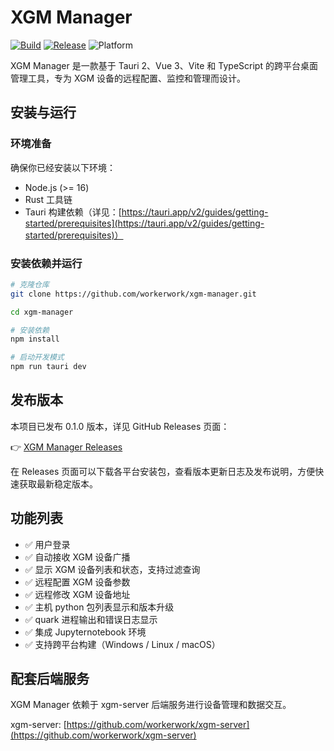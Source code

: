 # XGM Manager

[![Build](https://github.com/workerwork/xgm-manager/actions/workflows/tauri.yml/badge.svg)](https://github.com/workerwork/xgm-manager/actions)
[![Release](https://img.shields.io/github/v/release/workerwork/xgm-manager?include_prereleases)](https://github.com/workerwork/xgm-manager/releases)
![Platform](https://img.shields.io/badge/platform-Windows%20%7C%20Linux%20%7C%20macOS-blue)

XGM Manager 是一款基于 Tauri 2、Vue 3、Vite 和 TypeScript 的跨平台桌面管理工具，专为 XGM 设备的远程配置、监控和管理而设计。

## 安装与运行

### 环境准备

确保你已经安装以下环境：

- Node.js (>= 16)
- Rust 工具链
- Tauri 构建依赖（详见：[https://tauri.app/v2/guides/getting-started/prerequisites](https://tauri.app/v2/guides/getting-started/prerequisites)）

### 安装依赖并运行

```bash
# 克隆仓库
git clone https://github.com/workerwork/xgm-manager.git

cd xgm-manager

# 安装依赖
npm install

# 启动开发模式
npm run tauri dev
```

## 发布版本

本项目已发布 0.1.0 版本，详见 GitHub Releases 页面：

👉 [XGM Manager Releases](https://github.com/workerwork/xgm-manager/releases)

在 Releases 页面可以下载各平台安装包，查看版本更新日志及发布说明，方便快速获取最新稳定版本。

## 功能列表

- ✅ 用户登录
- ✅ 自动接收 XGM 设备广播
- ✅ 显示 XGM 设备列表和状态，支持过滤查询
- ✅ 远程配置 XGM 设备参数
- ✅ 远程修改 XGM 设备地址
- ✅ 主机 python 包列表显示和版本升级
- ✅ quark 进程输出和错误日志显示
- ✅ 集成 Jupyternotebook 环境
- ✅ 支持跨平台构建（Windows / Linux / macOS）

## 配套后端服务

XGM Manager 依赖于 xgm-server 后端服务进行设备管理和数据交互。

xgm-server: [https://github.com/workerwork/xgm-server](https://github.com/workerwork/xgm-server)

